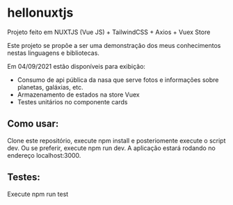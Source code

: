 # hellonuxtjs

Projeto feito em NUXTJS (Vue JS) + TailwindCSS + Axios + Vuex Store 

Este projeto se propõe a ser uma demonstração dos meus conhecimentos nestas linguagens e bibliotecas.

Em 04/09/2021 estão disponíveis para exibição:
- Consumo de api pública da nasa que serve fotos e informações sobre planetas, galáxias, etc.
- Armazenamento de estados na store Vuex
- Testes unitários no componente cards

## Como usar:

Clone este repositório, execute npm install e posteriomente execute o script dev. Ou se preferir, execute npm run dev. A aplicação estará rodando no endereço localhost:3000.

## Testes:
Execute npm run test
